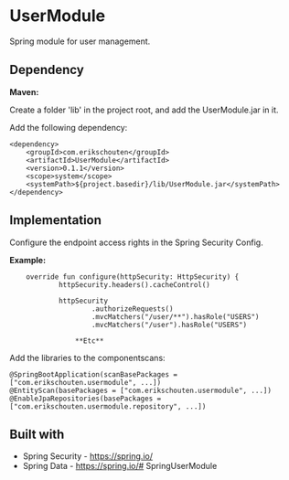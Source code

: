 # UserModule
Spring module for user management.

## Dependency
**Maven:**

Create a folder 'lib' in the project root, and add the UserModule.jar in it.

Add the following dependency:
```
<dependency>
    <groupId>com.erikschouten</groupId>
    <artifactId>UserModule</artifactId>
    <version>0.1.1</version>
    <scope>system</scope>
    <systemPath>${project.basedir}/lib/UserModule.jar</systemPath>
</dependency>
```
## Implementation
Configure the endpoint access rights in the Spring Security Config.

**Example:**
```
    override fun configure(httpSecurity: HttpSecurity) {
            httpSecurity.headers().cacheControl()
    
            httpSecurity
                    .authorizeRequests()
                    .mvcMatchers("/user/**").hasRole("USERS")
                    .mvcMatchers("/user").hasRole("USERS")
                
                **Etc**
```
Add the libraries to the componentscans:
```
@SpringBootApplication(scanBasePackages = ["com.erikschouten.usermodule", ...])
@EntityScan(basePackages = ["com.erikschouten.usermodule", ...])
@EnableJpaRepositories(basePackages = ["com.erikschouten.usermodule.repository", ...])

```
## Built with
* Spring Security - https://spring.io/
* Spring Data - https://spring.io/# SpringUserModule

